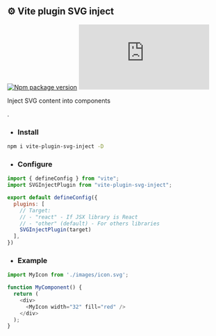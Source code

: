 ## ⚙️ Vite plugin SVG inject
[![Npm package version](https://badgen.net/npm/v/vite-plugin-svg-inject)](https://npmjs.com/package/vite-plugin-svg-inject)
[![Small size](https://img.badgesize.io/neki-dev/vite-plugin-svg-inject/master/src/index.js)](https://github.com/neki-dev/vite-plugin-svg-inject/blob/master/src/index.js)

Inject SVG content into components

.

* ### Install

```sh
npm i vite-plugin-svg-inject -D
```

* ### Configure

```js
import { defineConfig } from "vite";
import SVGInjectPlugin from "vite-plugin-svg-inject";

export default defineConfig({
  plugins: [
    // Target:
    // - "react" - If JSX library is React
    // - "other" (default) - For others libraries
    SVGInjectPlugin(target)
  ],
})
```

* ### Example

```js
import MyIcon from './images/icon.svg';

function MyComponent() {
  return (
    <div>
      <MyIcon width="32" fill="red" />
    </div>
  );
}
```